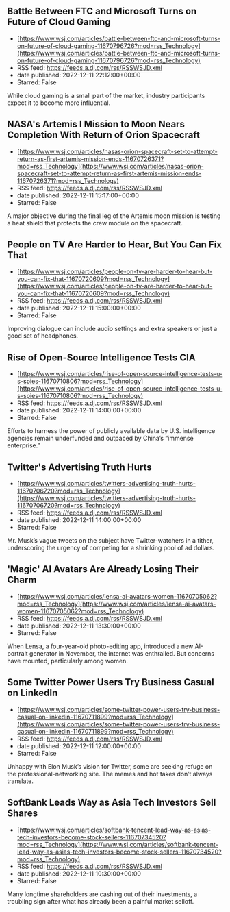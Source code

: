 ## Battle Between FTC and Microsoft Turns on Future of Cloud Gaming
 - [https://www.wsj.com/articles/battle-between-ftc-and-microsoft-turns-on-future-of-cloud-gaming-11670796726?mod=rss_Technology](https://www.wsj.com/articles/battle-between-ftc-and-microsoft-turns-on-future-of-cloud-gaming-11670796726?mod=rss_Technology)
 - RSS feed: https://feeds.a.dj.com/rss/RSSWSJD.xml
 - date published: 2022-12-11 22:12:00+00:00
 - Starred: False

While cloud gaming is a small part of the market, industry participants expect it to become more influential.

## NASA's Artemis I Mission to Moon Nears Completion With Return of Orion Spacecraft
 - [https://www.wsj.com/articles/nasas-orion-spacecraft-set-to-attempt-return-as-first-artemis-mission-ends-11670726371?mod=rss_Technology](https://www.wsj.com/articles/nasas-orion-spacecraft-set-to-attempt-return-as-first-artemis-mission-ends-11670726371?mod=rss_Technology)
 - RSS feed: https://feeds.a.dj.com/rss/RSSWSJD.xml
 - date published: 2022-12-11 15:17:00+00:00
 - Starred: False

A major objective during the final leg of the Artemis moon mission is testing a heat shield that protects the crew module on the spacecraft.

## People on TV Are Harder to Hear, But You Can Fix That
 - [https://www.wsj.com/articles/people-on-tv-are-harder-to-hear-but-you-can-fix-that-11670720609?mod=rss_Technology](https://www.wsj.com/articles/people-on-tv-are-harder-to-hear-but-you-can-fix-that-11670720609?mod=rss_Technology)
 - RSS feed: https://feeds.a.dj.com/rss/RSSWSJD.xml
 - date published: 2022-12-11 15:00:00+00:00
 - Starred: False

Improving dialogue can include audio settings and extra speakers or just a good set of headphones.

## Rise of Open-Source Intelligence Tests CIA
 - [https://www.wsj.com/articles/rise-of-open-source-intelligence-tests-u-s-spies-11670710806?mod=rss_Technology](https://www.wsj.com/articles/rise-of-open-source-intelligence-tests-u-s-spies-11670710806?mod=rss_Technology)
 - RSS feed: https://feeds.a.dj.com/rss/RSSWSJD.xml
 - date published: 2022-12-11 14:00:00+00:00
 - Starred: False

Efforts to harness the power of publicly available data by U.S. intelligence agencies remain underfunded and outpaced by China’s “immense enterprise.”

## Twitter's Advertising Truth Hurts
 - [https://www.wsj.com/articles/twitters-advertising-truth-hurts-11670706720?mod=rss_Technology](https://www.wsj.com/articles/twitters-advertising-truth-hurts-11670706720?mod=rss_Technology)
 - RSS feed: https://feeds.a.dj.com/rss/RSSWSJD.xml
 - date published: 2022-12-11 14:00:00+00:00
 - Starred: False

Mr. Musk’s vague tweets on the subject have Twitter-watchers in a tither, underscoring the urgency of competing for a shrinking pool of ad dollars.

## 'Magic' AI Avatars Are Already Losing Their Charm
 - [https://www.wsj.com/articles/lensa-ai-avatars-women-11670705062?mod=rss_Technology](https://www.wsj.com/articles/lensa-ai-avatars-women-11670705062?mod=rss_Technology)
 - RSS feed: https://feeds.a.dj.com/rss/RSSWSJD.xml
 - date published: 2022-12-11 13:30:00+00:00
 - Starred: False

When Lensa, a four-year-old photo-editing app, introduced a new AI-portrait generator in November, the internet was enthralled. But concerns have mounted, particularly among women.

## Some Twitter Power Users Try Business Casual on LinkedIn
 - [https://www.wsj.com/articles/some-twitter-power-users-try-business-casual-on-linkedin-11670711899?mod=rss_Technology](https://www.wsj.com/articles/some-twitter-power-users-try-business-casual-on-linkedin-11670711899?mod=rss_Technology)
 - RSS feed: https://feeds.a.dj.com/rss/RSSWSJD.xml
 - date published: 2022-12-11 12:00:00+00:00
 - Starred: False

Unhappy with Elon Musk’s vision for Twitter, some are seeking refuge on the professional-networking site. The memes and hot takes don’t always translate.

## SoftBank Leads Way as Asia Tech Investors Sell Shares
 - [https://www.wsj.com/articles/softbank-tencent-lead-way-as-asias-tech-investors-become-stock-sellers-11670734520?mod=rss_Technology](https://www.wsj.com/articles/softbank-tencent-lead-way-as-asias-tech-investors-become-stock-sellers-11670734520?mod=rss_Technology)
 - RSS feed: https://feeds.a.dj.com/rss/RSSWSJD.xml
 - date published: 2022-12-11 10:30:00+00:00
 - Starred: False

Many longtime shareholders are cashing out of their investments, a troubling sign after what has already been a painful market selloff.
